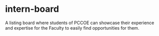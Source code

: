 # intern-board
A listing board where students of PCCOE can showcase their experience and expertise for the Faculty to easily find opportunities for them.
